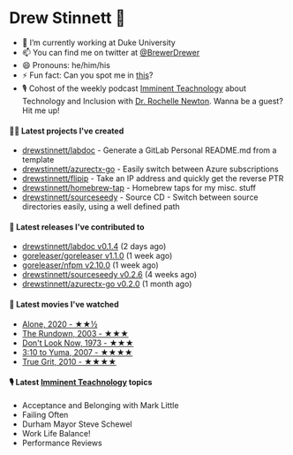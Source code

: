
# Drew Stinnett 👋

- 🔭 I’m currently working at Duke University
- 📫 You can find me on twitter at [@BrewerDrewer](https://twitter.com/BrewerDrewer)
- 😄 Pronouns: he/him/his
- ⚡ Fun fact: Can you spot me in [this](https://www.youtube.com/watch?v=oL9WnB0qHBA)?
- 🎙 Cohost of the weekly podcast [Imminent Teachnology](https://podcast.imminentteachnology.com/) about Technology and Inclusion with [Dr. Rochelle Newton](https://www.linkedin.com/in/drrochellenewton/). Wanna be a guest? Hit me up!

#### 👨‍💻 Latest projects I've created
- [drewstinnett/labdoc](https://github.com/drewstinnett/labdoc) - Generate a GitLab Personal README.md from a template
- [drewstinnett/azurectx-go](https://github.com/drewstinnett/azurectx-go) - Easily switch between Azure subscriptions
- [drewstinnett/flipip](https://github.com/drewstinnett/flipip) - Take an IP address and quickly get the reverse PTR
- [drewstinnett/homebrew-tap](https://github.com/drewstinnett/homebrew-tap) - Homebrew taps for my misc. stuff
- [drewstinnett/sourceseedy](https://github.com/drewstinnett/sourceseedy) - Source CD - Switch between source directories easily, using a well defined path

#### 🚀 Latest releases I've contributed to
- [drewstinnett/labdoc v0.1.4](https://github.com/drewstinnett/labdoc/releases/tag/v0.1.4) (2 days ago)
- [goreleaser/goreleaser v1.1.0](https://github.com/goreleaser/goreleaser/releases/tag/v1.1.0) (1 week ago)
- [goreleaser/nfpm v2.10.0](https://github.com/goreleaser/nfpm/releases/tag/v2.10.0) (1 week ago)
- [drewstinnett/sourceseedy v0.2.6](https://github.com/drewstinnett/sourceseedy/releases/tag/v0.2.6) (4 weeks ago)
- [drewstinnett/azurectx-go v0.2.0](https://github.com/drewstinnett/azurectx-go/releases/tag/v0.2.0) (1 month ago)

#### 🍿 Latest movies I've watched
- [Alone, 2020 - ★★½](https://letterboxd.com/mondodrew/film/alone-2020-11/)
- [The Rundown, 2003 - ★★★](https://letterboxd.com/mondodrew/film/the-rundown/)
- [Don&#39;t Look Now, 1973 - ★★★](https://letterboxd.com/mondodrew/film/dont-look-now/)
- [3:10 to Yuma, 2007 - ★★★★](https://letterboxd.com/mondodrew/film/310-to-yuma-2007/)
- [True Grit, 2010 - ★★★★](https://letterboxd.com/mondodrew/film/true-grit-2010/)

#### 🎙 Latest [Imminent Teachnology](https://podcast.imminentteachnology.com/) topics
- Acceptance and Belonging with Mark Little
- Failing Often
- Durham Mayor Steve Schewel
- Work Life Balance!
- Performance Reviews